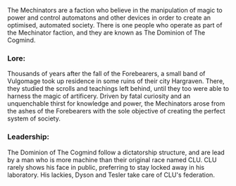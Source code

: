 The Mechinators are a faction who believe in the manipulation of magic to power and control automatons and other devices in order to create an optimised, automated society. There is one people who operate as part of the Mechinator faction, and they are known as The Dominion of The Cogmind.

### Lore:
Thousands of years after the fall of the Forebearers, a small band of Vulgomage took up residence in some ruins of their city Hargraven. There, they studied the scrolls and teachings left behind, until they too were able to harness the magic of artificery. Driven by fatal curiosity and an unquenchable thirst for knowledge and power, the Mechinators arose from the ashes of the Forebearers with the sole objective of creating the perfect system of society.

### Leadership:
The Dominion of The Cogmind follow a dictatorship structure, and are lead by a man who is more machine than their original race named CLU. CLU rarely shows his face in public, preferring to stay locked away in his laboratory. His lackies, Dyson and Tesler take care of CLU's federation.